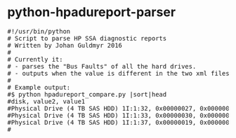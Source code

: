 python-hpadureport-parser
=========================

<pre>
#!/usr/bin/python
# Script to parse HP SSA diagnostic reports
# Written by Johan Guldmyr 2016
#
# Currently it:
# - parses the "Bus Faults" of all the hard drives.
# - outputs when the value is different in the two xml files
#
# Example output:
#$ python hpadureport_compare.py |sort|head
#disk, value2, value1
#Physical Drive (4 TB SAS HDD) 1I:1:32, 0x00000027, 0x00000023
#Physical Drive (4 TB SAS HDD) 1I:1:33, 0x00000030, 0x00000028
#Physical Drive (4 TB SAS HDD) 1I:1:37, 0x00000019, 0x0000000e
#
</pre>
